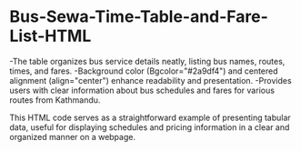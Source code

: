 # Bus-Sewa-Time-Table-and-Fare-List-HTML

-The table organizes bus service details neatly, listing bus names, routes, times, and fares.
-Background color (Bgcolor="#2a9df4") and centered alignment (align="center") enhance readability and presentation.
-Provides users with clear information about bus schedules and fares for various routes from Kathmandu.

This HTML code serves as a straightforward example of presenting tabular data, useful for displaying schedules and pricing information in a clear and organized manner on a webpage.
